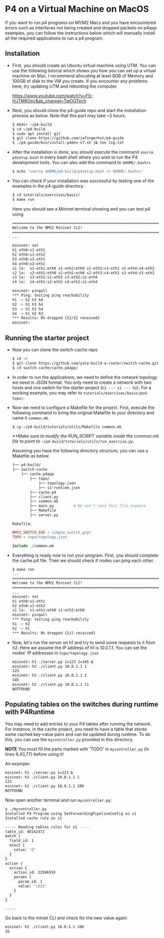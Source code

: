 # P4 on a Virtual Machine on MacOS
If you want to run p4 programs on M1/M2 Macs and you have encountered errors such as interfaces not being created and dropped packets on p4app examples, you can follow the instructions below which will manually install all the required applications to run a p4 program. 

## Installation
- First, you should create an Ubuntu virtual machine using UTM. You can use the following tutorial which shows you how you can set up a virtual machine on Mac. I recommend allocating at least 8GB of Memory and 100GB of disk to the VM you create. 
If you encounter any problems here, try updating UTM and rebooting the computer.

    https://www.youtube.com/watch?v=FS-HJTM6Oec&ab_channel=TatOGTech

- Next, you should clone the p4-guide repo and start the installation process as below. Note that this part may take ~2 hours.
    ```bash
    $ mkdir ~/p4-build
    $ cd ~/p4-build
    $ sudo apt install git
    $ git clone https://github.com/jafingerhut/p4-guide
    $ ./p4-guide/bin/install-p4dev-v7.sh |& tee log.txt
    ```

- After the installation is done, you should execute the command `source p4setup.bash` in every bash shell where you wish to run the P4 development tools. You can also add this command to `$HOME/.bashrc`
    ```bash
    $ echo 'source $HOME/p4-build/p4setup.bash >> $HOME/.bashrc'
    ```

- You can check if your installation was successful by testing one of the examples in the p4-guide directory.
    ```bash
    $ cd tutorials/exercises/basic/
    $ make run
    ```
    Here you should see a Mininet terminal showing and you can test p4 using 
    ```bash
    ======================================================================
    Welcome to the BMV2 Mininet CLI!
    ======================================================================
    ...

    mininet> net
    h1 eth0:s1-eth1
    h2 eth0:s1-eth2
    h3 eth0:s2-eth1
    h4 eth0:s2-eth2
    s1 lo:  s1-eth1:eth0 s1-eth2:eth0 s1-eth3:s3-eth1 s1-eth4:s4-eth2
    s2 lo:  s2-eth1:eth0 s2-eth2:eth0 s2-eth3:s4-eth1 s2-eth4:s3-eth2
    s3 lo:  s3-eth1:s1-eth3 s3-eth2:s2-eth4
    s4 lo:  s4-eth1:s2-eth3 s4-eth2:s1-eth4

    mininet> pingall
    *** Ping: testing ping reachability
    h1 -> h2 h3 h4 
    h2 -> h1 h3 h4 
    h3 -> h1 h2 h4 
    h4 -> h1 h2 h3 
    *** Results: 0% dropped (12/12 received)
    mininet> 
    ```

## Running the starter project
- Now you can clone the switch-cache repo 
    ```bash
    $ cd ~/
    $ git clone https://github.com/yale-build-a-router/switch-cache.git
    $ cd switch-cache/cache.p4app/
    ```

- In order to run the applications, we need to define the network topology we need in JSON format. You only need to create a network with two hosts and one switch for the starter project (`h1 --- s1 --- h2`). For a working example, you may refer to `tutorials/exercises/basic/pod-topo/`. 

- Now we need to configure a Makefile for the project. First, execute the following command to bring the original Makefile to your directory and name it `common.mk`.
    ```bash
    $ cp ~/p4-build/tutorials/utils/Makefile common.mk
    ```
    *\*\*Make sure to modify the RUN_SCRIPT variable inside the common.mk file to point to `~/p4-build/tutorials/utils/run_exercise.py`*.

    Assuming you have the following directory structure, you can use a Makefile as below.
    ```bash
    ├── p4-build/
    ├── switch-cache
        ├── cache.p4app
            ├── topo/
                ├── topology.json
                ├── s1-runtime.json
            ├── cache.p4
            ├── client.py
            ├── common.mk
            ├── main.py         # We won't need this file anymore
            ├── Makefile
            ├── server.py
    ```
    `Makefile:`
    ```Makefile
    BMV2_SWITCH_EXE = simple_switch_grpc
    TOPO = topo/topology.json

    include ./common.mk
    ```

- Everything is ready now to run your program. First, you should complete the cache.p4 file. Then we should check if nodes can ping each other.
    ```bash
    $ make run
    ...
    ======================================================================
    Welcome to the BMV2 Mininet CLI!
    ======================================================================
    ...
    mininet> net
    h1 eth0:s1-eth1
    h2 eth0:s1-eth2
    s1 lo:  s1-eth1:eth0 s1-eth2:eth0
    mininet> pingall
    *** Ping: testing ping reachability
    h1 -> h2 
    h2 -> h1 
    *** Results: 0% dropped (2/2 received)
    ```

- Now, let's run the server on h1 and try to send some requests to it from h2. Here we assume the IP address of h1 is 10.0.1.1. You can set the nodes' IP addresses in `topo/topology.json`
    ```bash
    mininet> h1 ./server.py 1=123 2=345 &
    mininet> h2 ./client.py 10.0.1.1 1
    123
    mininet> h2 ./client.py 10.0.1.1 2
    345
    mininet> h2 ./client.py 10.0.1.1 11
    NOTFOUND
    ```

## Populating tables on the switches during runtime with P4Runtime
You may need to add entries to your P4 tables after running the network. For instance, in the cache project, you need to have a table that stores some cached key-value pairs and can be updated during runtime. To do this, you can use the `mycontroller.py` provided in this directory. 

**NOTE** You must fill the parts marked with 'TODO' in `mycontroller.py` (in lines 9,43,77) before using it! 

An example:
```bash
mininet> h1 ./server.py 1=123 &
mininet> h2 ./client.py 10.0.1.1 1
123
mininet> h2 ./client.py 10.0.1.1 100
NOTFOUND
```

Now open another terminal and run `mycontroller.py`:
```bash
$ ./mycontroller.py 
Installed P4 Program using SetForwardingPipelineConfig on s1
Installed cache rule on s1

----- Reading tables rules for s1 -----
table_id: 48142472
match {
  field_id: 1
  exact {
    value: "d"
  }
}
action {
  action {
    action_id: 22586559
    params {
      param_id: 1
      value: "\032"
    }
  }
}

-----
```

Go back to the miniet CLI and check for the new value again:
```bash
mininet> h2 ./client.py 10.0.1.1 100
26
```